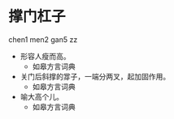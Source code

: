 # 撑门杠子
chen1 men2 gan5 zz
+ 形容人瘦而高。
  * 如皋方言词典
+ 关门后斜撑的牚子，一端分两叉，起加固作用。
  * 如皋方言词典
+ 喻大高个儿。
  * 如皋方言词典
